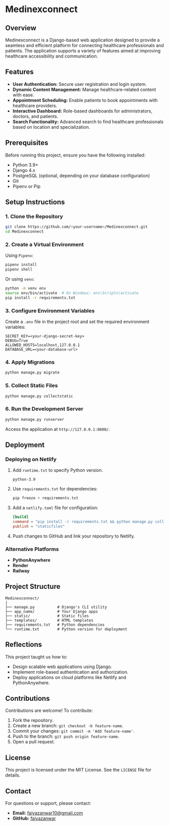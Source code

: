# Medinexconnect

## Overview
Medinexconnect is a Django-based web application designed to provide a seamless and efficient platform for connecting healthcare professionals and patients. The application supports a variety of features aimed at improving healthcare accessibility and communication.

## Features
- **User Authentication:** Secure user registration and login system.
- **Dynamic Content Management:** Manage healthcare-related content with ease.
- **Appointment Scheduling:** Enable patients to book appointments with healthcare providers.
- **Interactive Dashboard:** Role-based dashboards for administrators, doctors, and patients.
- **Search Functionality:** Advanced search to find healthcare professionals based on location and specialization.

## Prerequisites
Before running this project, ensure you have the following installed:
- Python 3.9+
- Django 4.x
- PostgreSQL (optional, depending on your database configuration)
- Git
- Pipenv or Pip

## Setup Instructions

### 1. Clone the Repository
```bash
git clone https://github.com/<your-username>/Medinexconnect.git
cd Medinexconnect
```

### 2. Create a Virtual Environment
Using `Pipenv`:
```bash
pipenv install
pipenv shell
```
Or using `venv`:
```bash
python -m venv env
source env/bin/activate  # On Windows: env\Scripts\activate
pip install -r requirements.txt
```

### 3. Configure Environment Variables
Create a `.env` file in the project root and set the required environment variables:
```
SECRET_KEY=<your-django-secret-key>
DEBUG=True
ALLOWED_HOSTS=localhost,127.0.0.1
DATABASE_URL=<your-database-url>
```

### 4. Apply Migrations
```bash
python manage.py migrate
```

### 5. Collect Static Files
```bash
python manage.py collectstatic
```

### 6. Run the Development Server
```bash
python manage.py runserver
```
Access the application at `http://127.0.0.1:8000/`.

## Deployment

### Deploying on Netlify
1. Add `runtime.txt` to specify Python version.
   ```
   python-3.9
   ```
2. Use `requirements.txt` for dependencies:
   ```bash
   pip freeze > requirements.txt
   ```
3. Add a `netlify.toml` file for configuration:
   ```toml
   [build]
   command = "pip install -r requirements.txt && python manage.py collectstatic --no-input"
   publish = "staticfiles"
   ```
4. Push changes to GitHub and link your repository to Netlify.

### Alternative Platforms
- **PythonAnywhere**
- **Render**
- **Railway**

## Project Structure
```
Medinexconnect/
|
├── manage.py          # Django's CLI utility
├── app_name/          # Your Django apps
├── static/            # Static files
├── templates/         # HTML templates
├── requirements.txt   # Python dependencies
└── runtime.txt        # Python version for deployment
```

## Reflections
This project taught us how to:
- Design scalable web applications using Django.
- Implement role-based authentication and authorization.
- Deploy applications on cloud platforms like Netlify and PythonAnywhere.

## Contributions
Contributions are welcome! To contribute:
1. Fork the repository.
2. Create a new branch: `git checkout -b feature-name`.
3. Commit your changes: `git commit -m 'Add feature-name'`.
4. Push to the branch: `git push origin feature-name`.
5. Open a pull request.

## License
This project is licensed under the MIT License. See the `LICENSE` file for details.

## Contact
For questions or support, please contact:
- **Email:** faiyazanwar10@gmail.com
- **GitHub:** [faiyazanwar](https://github.com/faiyazanwar)

